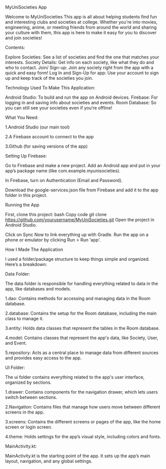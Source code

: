 MyUniSocieties App 

Welcome to MyUniSocieties
This app is all about helping students find fun and interesting clubs and societies at college. 
Whether you're into movies, engineering, anime, or meeting friends from around the world and sharing your culture with them, this app is here to make it easy for you to discover and join societies!

Contents:

Explore Societies: See a list of societies and find the one that matches your interests.
Society Details: Get info on each society, like what they do and who to contact.
Join/ Sign-up: Join any society right from the app with a quick and easy form!
Log In and Sign-Up for app: Use your account to sign up and keep track of the societies you join.

Technology Used To Make This Application:

Android Studio: To build and run the app on Android devices.
Firebase: For logging in and saving info about societies and events.
Room Database: So you can still see your societies even if you’re offline!

What You Need:

1.Android Studio (our main tool)

2.A Firebase account to connect to the app

3.Github (for saving versions of the app)

Setting Up Firebase:

Go to Firebase and make a new project.
Add an Android app and put in your app’s package name (like com.example.myunisocieties).

In Firebase, turn on Authentication (Email and Password).

Download the google-services.json file from Firebase and add it to the app folder in this project.

Running the App

First, clone this project:
bash
Copy code
git clone https://github.com/yourusername/MyUniSocieties.git
Open the project in Android Studio.

Click on Sync Now to link everything up with Gradle.
Run the app on a phone or emulator by clicking Run > Run 'app'.

How I Made The Application

I used a folder/package structure to keep things simple and organized. Here’s a breakdown:

Data Folder:

The data folder is responsible for handling everything related to data in the app, like databases and models.

  1.dao: Contains methods for accessing and managing data in the Room database.
  
  2.database: Contains the setup for the Room database, including the main class to manage it.
  
  3.entity: Holds data classes that represent the tables in the Room database.
  
  4.model: Contains classes that represent the app's data, like Society, User, and Event.
  
  5.repository: Acts as a central place to manage data from different sources and provides easy access to the app.

UI Folder:

The ui folder contains everything related to the app's user interface, organized by sections.

  1.drawer: Contains components for the navigation drawer, which lets users switch between sections.
  
  2.Navigation: Contains files that manage how users move between different screens in the app.
  
  3.screens: Contains the different screens or pages of the app, like the home screen or login screen.
  
  4.theme: Holds settings for the app’s visual style, including colors and fonts.

MainActivity.kt:

MainActivity.kt is the starting point of the app. It sets up the app’s main layout, navigation, and any global settings.
